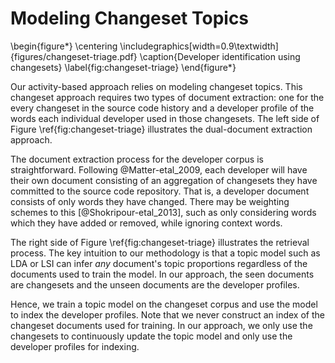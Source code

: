 # Modeling Changeset Topics

\begin{figure*}
\centering
\includegraphics[width=0.9\textwidth]{figures/changeset-triage.pdf}
\caption{Developer identification using changesets}
\label{fig:changeset-triage}
\end{figure*}

<!--
![Developer identification using changesets\label{fig:changeset-triage}](changeset-triage.pdf)
-->

Our activity-based approach relies on modeling changeset topics. This changeset
approach requires two types of document extraction: one for the every changeset
in the source code history and a developer profile of the words each individual
developer used in those changesets. The left side of Figure
\ref{fig:changeset-triage} illustrates the dual-document extraction approach.

The document extraction process for the developer corpus is straightforward.
Following @Matter-etal_2009, each developer will have their own document
consisting of an aggregation of changesets they have committed to the source
code repository. That is, a developer document consists of only words they have
changed. There may be weighting schemes to this [@Shokripour-etal_2013], such
as only considering words which they have added or removed, while ignoring
context words.

The right side of Figure \ref{fig:changeset-triage} illustrates the retrieval
process. The key intuition to our methodology is that a topic model such as LDA
or LSI can infer *any* document's topic proportions regardless of the documents
used to train the model.  In our approach, the seen documents are changesets
and the unseen documents are the developer profiles.

Hence, we train a topic model on the changeset corpus and use the model to
index the developer profiles.  Note that we never construct an index of the
changeset documents used for training.  In our approach, we only use the
changesets to continuously update the topic model and only use the developer
profiles for indexing.


